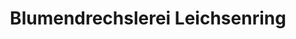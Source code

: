 ---
title: "Blumendrechslerei Leichsenring"
url: /seiffen-erzgeb/blumendrechslerei-leichsenring/
shop: Allgemein
---